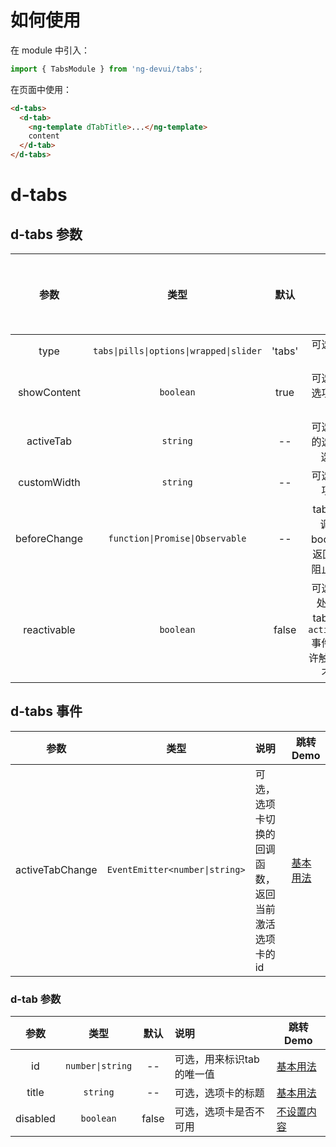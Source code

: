 # 如何使用

在 module 中引入：

```ts
import { TabsModule } from 'ng-devui/tabs';
```

在页面中使用：

```html
<d-tabs>
  <d-tab>
    <ng-template dTabTitle>...</ng-template>
    content
  </d-tab>
</d-tabs>
```
# d-tabs
## d-tabs 参数

|     参数     |              类型               |  默认  | 说明                                                                                                  | 跳转 Demo                                                 |全局配置项| 
| :----------------: | :----------: | :-----------------------------: | :----: | :---------------------------------------------------------------------------------------------------- | --------------------------------------------------------- |
|     type     |     `tabs\|pills\|options\|wrapped\|slider`      | 'tabs' | 可选，选项卡组的类型                                                                                  | [Pills类型](demo#type-pills) |
| showContent  |            `boolean`            |  true  | 可选，是否显示选项卡对应的内容                                                                        | [不设置内容](demo#no-set-content)                         |
|  activeTab   |            `string`             |   --   | 可选，当前激活的选项卡，值为选项卡的 id                                                               | [基本用法](demo#basic-usage)                              |
| customWidth  |            `string`             |   --   | 可选，自定义选项卡的宽度                                                                              | [Options类型](demo#type-options) |
| beforeChange | `function\|Promise\|Observable` |   --   | tab 切换前的回调函数,返回 boolean 类型，返回 false 可以阻止 tab 的切换                                | [拦截 tab 切换](demo#intercept-tab-switch)                |
| reactivable  |            `boolean`            | false  | 可选，点击当前处于激活态的 tab 时是否触发`activeTabChange`事件，`true`为允许触发，`false`为不允许触发 | [拦截 tab 切换](demo#intercept-tab-switch)                |

## d-tabs 事件

|      参数       |              类型              | 说明                                                | 跳转 Demo                    |
| :-------------: | :----------------------------: | :-------------------------------------------------- | ---------------------------- |
| activeTabChange | `EventEmitter<number\|string>` | 可选，选项卡切换的回调函数，返回当前激活选项卡的 id | [基本用法](demo#basic-usage) |

### d-tab 参数

|   参数   |       类型       | 默认  | 说明                                   | 跳转 Demo                         |
| :------: | :--------------: | :---: | :------------------------------------- | --------------------------------- |
|    id    | `number\|string` |  --   | 可选，用来标识tab的唯一值               | [基本用法](demo#basic-usage)      |
|  title   |     `string`     |  --   | 可选，选项卡的标题                     | [基本用法](demo#basic-usage)      |
| disabled |    `boolean`     | false | 可选，选项卡是否不可用                 | [不设置内容](demo#no-set-content) |
